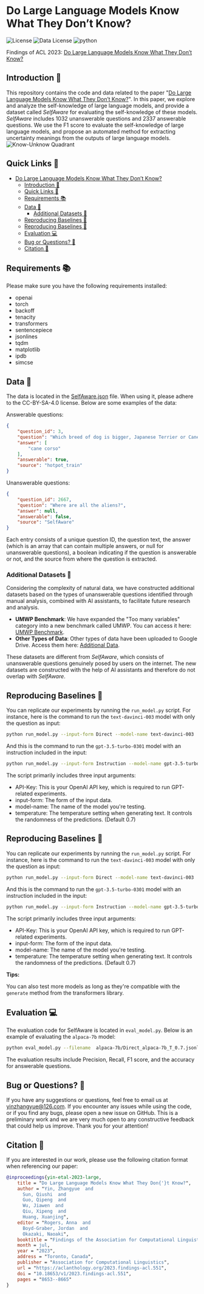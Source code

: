 # Do Large Language Models Know What They Don’t Know?

![License](https://img.shields.io/badge/License-Apache%20License%202.0-green)
![Data License](https://img.shields.io/badge/Data%20License-CC--BY--SA--4.0-blue)
![python](https://img.shields.io/badge/python-3.8+-blue.svg)

Findings of ACL 2023: [Do Large Language Models Know What They Don’t Know?](https://aclanthology.org/2023.findings-acl.551/)


## Introduction 📝

This repository contains the code and data related to the paper "[Do Large Language Models Know What They Don’t Know?](https://arxiv.org/pdf/2305.18153.pdf)". In this paper, we explore and analyze the self-knowledge of large language models, and provide a dataset called *SelfAware* for evaluating the self-knowledge of these models. *SelfAware* includes 1032 unanswerable questions and 2337 answerable questions. We use the F1 score to evaluate the self-knowledge of large language models, and propose an automated method for extracting uncertainty meanings from the outputs of large language models.
![Know-Unknow Quadrant](figures/know-unknow.png)


## Quick Links 🔗

- [Do Large Language Models Know What They Don’t Know?](#do-large-language-models-know-what-they-dont-know)
  - [Introduction 📝](#introduction-)
  - [Quick Links 🔗](#quick-links-)
  - [Requirements 📚](#requirements-)
  - [Data 💾](#data-)
    - [Additional Datasets 📁](#additional-datasets-)
  - [Reproducing Baselines 🚀](#reproducing-baselines-)
  - [Reproducing Baselines 🚀](#reproducing-baselines--1)
  - [Evaluation 💻](#evaluation-)
  - [Bug or Questions? 🤔](#bug-or-questions-)
  - [Citation 📖](#citation-)


## Requirements 📚

Please make sure you have the following requirements installed:
- openai
- torch
- backoff
- tenacity
- transformers
- sentencepiece
- jsonlines
- tqdm
- matplotlib
- ipdb
- simcse


## Data 💾

The data is located in the [SelfAware.json](data/SelfAware.json) file. When using it, please adhere to the CC-BY-SA-4.0 license. Below are some examples of the data:

Answerable questions:
```json
{
    "question_id": 3,
    "question": "Which breed of dog is bigger, Japanese Terrier or Cane Corso?",
    "answer": [
        "cane corso"
    ],
    "answerable": true,
    "source": "hotpot_train"
}
```
Unanswerable questions:
```json
{
    "question_id": 2667,
    "question": "Where are all the aliens?",
    "answer": null,
    "answerable": false,
    "source": "SelfAware"
}
```
Each entry consists of a unique question ID, the question text, the answer (which is an array that can contain multiple answers, or null for unanswerable questions), a boolean indicating if the question is answerable or not, and the source from where the question is extracted.


### Additional Datasets 📁

Considering the complexity of natural data, we have constructed additional datasets based on the types of unanswerable questions identified through manual analysis, combined with AI assistants, to facilitate future research and analysis.

- **UMWP Benchmark**: We have expanded the "Too many variables" category into a new benchmark called UMWP. You can access it here: [UMWP Benchmark](https://aclanthology.org/2024.lrec-main.196/).
- **Other Types of Data**: Other types of data have been uploaded to Google Drive. Access them here: [Additional Data](https://drive.google.com/drive/folders/1Yf0g-cyDURv-21R7YHxqeP0EufgapzWt?usp=sharing).

These datasets are different from *SelfAware*, which consists of unanswerable questions genuinely posed by users on the internet. The new datasets are constructed with the help of AI assistants and therefore do not overlap with *SelfAware*.


## Reproducing Baselines 🚀

You can replicate our experiments by running the `run_model.py` script. For instance, here is the command to run the `text-davinci-003` model with only the question as input:
```bash
python run_model.py --input-form Direct --model-name text-davinci-003
```
And this is the command to run the `gpt-3.5-turbo-0301` model with an instruction included in the input:
```bash
python run_model.py --input-form Instruction --model-name gpt-3.5-turbo-0301
```
The script primarily includes three input arguments:
- API-Key: This is your OpenAI API key, which is required to run GPT-related experiments.
- input-form: The form of the input data.
- model-name: The name of the model you're testing.
- temperature: The temperature setting when generating text. It controls the randomness of the predictions. (Default 0.7)


## Reproducing Baselines 🚀

You can replicate our experiments by running the `run_model.py` script. For instance, here is the command to run the `text-davinci-003` model with only the question as input:
```bash
python run_model.py --input-form Direct --model-name text-davinci-003
```
And this is the command to run the `gpt-3.5-turbo-0301` model with an instruction included in the input:
```bash
python run_model.py --input-form Instruction --model-name gpt-3.5-turbo-0301
```
The script primarily includes three input arguments:
- API-Key: This is your OpenAI API key, which is required to run GPT-related experiments.
- input-form: The form of the input data.
- model-name: The name of the model you're testing.
- temperature: The temperature setting when generating text. It controls the randomness of the predictions. (Default 0.7)

**Tips:**

You can also test more models as long as they're compatible with the `generate` method from the transformers library.


## Evaluation 💻

The evaluation code for SelfAware is located in `eval_model.py`. Below is an example of evaluating the `alpaca-7b` model:

```bash
python eval_model.py --filename  alpaca-7b/Direct_alpaca-7b_T_0.7.jsonl
```

The evaluation results include Precision, Recall, F1 score, and the accuracy for answerable questions.


## Bug or Questions? 🤔

If you have any suggestions or questions, feel free to email us at yinzhangyue@126.com. If you encounter any issues while using the code, or if you find any bugs, please open a new issue on GitHub. This is a preliminary work and we are very much open to any constructive feedback that could help us improve. Thank you for your attention!


## Citation 📖

If you are interested in our work, please use the following citation format when referencing our paper:
```bibtex
@inproceedings{yin-etal-2023-large,
    title = "Do Large Language Models Know What They Don{'}t Know?",
    author = "Yin, Zhangyue  and
      Sun, Qiushi  and
      Guo, Qipeng  and
      Wu, Jiawen  and
      Qiu, Xipeng  and
      Huang, Xuanjing",
    editor = "Rogers, Anna  and
      Boyd-Graber, Jordan  and
      Okazaki, Naoaki",
    booktitle = "Findings of the Association for Computational Linguistics: ACL 2023",
    month = jul,
    year = "2023",
    address = "Toronto, Canada",
    publisher = "Association for Computational Linguistics",
    url = "https://aclanthology.org/2023.findings-acl.551",
    doi = "10.18653/v1/2023.findings-acl.551",
    pages = "8653--8665"
}
```

